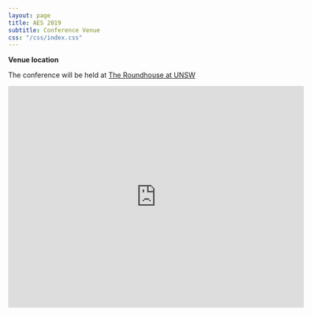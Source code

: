 ```yaml
---
layout: page
title: AES 2019
subtitle: Conference Venue
css: "/css/index.css"
---
```

  

 **Venue location**

The conference will be held at [The Roundhouse at UNSW](https://www.arc.unsw.edu.au/roundhouse)
<iframe src="https://www.google.com/maps/embed?pb=!1m18!1m12!1m3!1d3310.9561596853605!2d151.22474491521152!3d-33.91652788064311!2m3!1f0!2f0!3f0!3m2!1i1024!2i768!4f13.1!3m3!1m2!1s0x6b12b1f28b67db2d%3A0xcb9e46ce71ce53c3!2sRoundhouse!5e0!3m2!1sen!2sau!4v1557216769949!5m2!1sen!2sau" width="600" height="450" frameborder="0" style="border:0" allowfullscreen></iframe>

